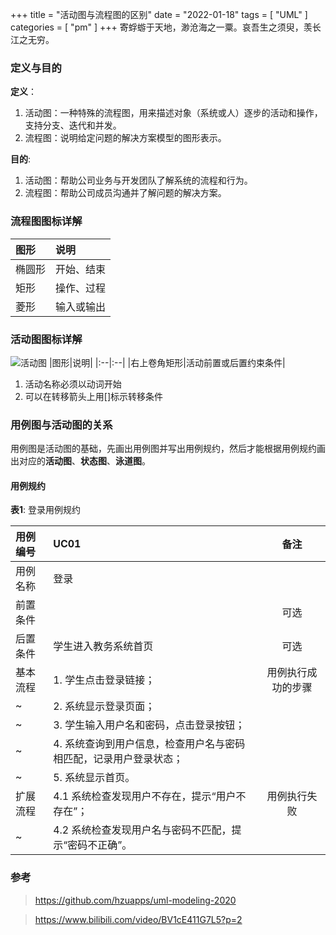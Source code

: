 +++
title = "活动图与流程图的区别"
date = "2022-01-18"
tags = [ "UML" ]
categories = [ "pm" ]
+++
寄蜉蝣于天地，渺沧海之一粟。哀吾生之须臾，羡长江之无穷。
<!--more-->
### 定义与目的
**定义**：

1. 活动图：一种特殊的流程图，用来描述对象（系统或人）逐步的活动和操作，支持分支、迭代和并发。
2. 流程图：说明给定问题的解决方案模型的图形表示。

**目的**:

1. 活动图：帮助公司业务与开发团队了解系统的流程和行为。
2. 流程图：帮助公司成员沟通并了解问题的解决方案。


### 流程图图标详解
|图形|说明|
|:--|:--|
|椭圆形|开始、结束|
|矩形|操作、过程|
|菱形|输入或输出|

### 活动图图标详解
![活动图](../../pictures/activity.png '点我访问')
|图形|说明|
|:--|:--|
|右上卷角矩形|活动前置或后置约束条件|

1. 活动名称必须以动词开始
2. 可以在转移箭头上用[]标示转移条件

### 用例图与活动图的关系
用例图是活动图的基础，先画出用例图并写出用例规约，然后才能根据用例规约画出对应的**活动图**、**状态图**、**泳道图**。

#### 用例规约
**表1**: 登录用例规约

|用例编号|UC01|备注|
|:--|:--|:--:|
|用例名称|登录||
|前置条件||可选|
|后置条件|学生进入教务系统首页|可选|
|基本流程|1. 学生点击登录链接；|用例执行成功的步骤|
|~|2. 系统显示登录页面；||
|~|3. 学生输入用户名和密码，点击登录按钮；	||
|~|4. 系统查询到用户信息，检查用户名与密码相匹配，记录用户登录状态；||
|~|5. 系统显示首页。||
|扩展流程|4.1 系统检查发现用户不存在，提示“用户不存在”；|用例执行失败|
|~|4.2 系统检查发现用户名与密码不匹配，提示“密码不正确”。||	 

### 参考
> https://github.com/hzuapps/uml-modeling-2020

> https://www.bilibili.com/video/BV1cE411G7L5?p=2

